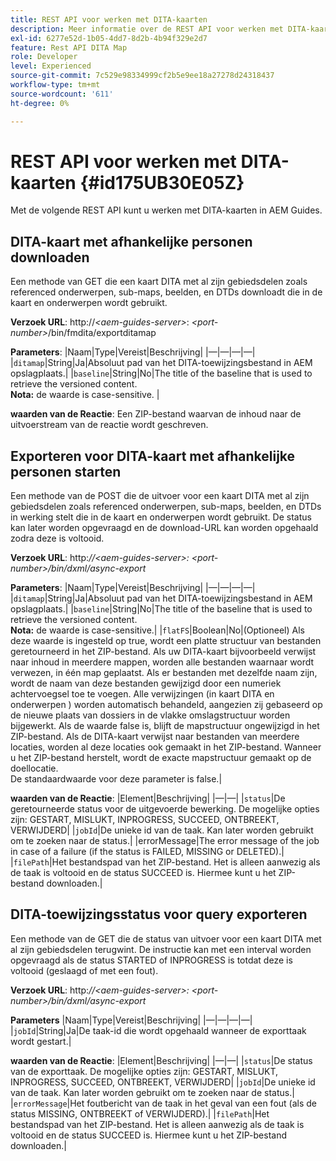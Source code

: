 ```yaml
---
title: REST API voor werken met DITA-kaarten
description: Meer informatie over de REST API voor werken met DITA-kaarten
exl-id: 6277e52d-1b05-4dd7-8d2b-4b94f329e2d7
feature: Rest API DITA Map
role: Developer
level: Experienced
source-git-commit: 7c529e98334999cf2b5e9ee18a27278d24318437
workflow-type: tm+mt
source-wordcount: '611'
ht-degree: 0%

---
```


# REST API voor werken met DITA-kaarten {#id175UB30E05Z}

Met de volgende REST API kunt u werken met DITA-kaarten in AEM Guides.

## DITA-kaart met afhankelijke personen downloaden

Een methode van GET die een kaart DITA met al zijn gebiedsdelen zoals referenced onderwerpen, sub-maps, beelden, en DTDs downloadt die in de kaart en onderwerpen wordt gebruikt.

**Verzoek URL**:
http://*&lt;aem-guides-server\>*: *&lt;port-number\>*/bin/fmdita/exportditamap

**Parameters**:
|Naam|Type|Vereist|Beschrijving|
|—|—|—|—|
|`ditamap`|String|Ja|Absoluut pad van het DITA-toewijzingsbestand in AEM opslagplaats.|
|`baseline`|String|No|The title of the baseline that is used to retrieve the versioned content. <br> **Nota:** de waarde is case-sensitive. |

**waarden van de Reactie**:
Een ZIP-bestand waarvan de inhoud naar de uitvoerstream van de reactie wordt geschreven.

## Exporteren voor DITA-kaart met afhankelijke personen starten

Een methode van de POST die de uitvoer voor een kaart DITA met al zijn gebiedsdelen zoals referenced onderwerpen, sub-maps, beelden, en DTDs in werking stelt die in de kaart en onderwerpen wordt gebruikt. De status kan later worden opgevraagd en de download-URL kan worden opgehaald zodra deze is voltooid.

**Verzoek URL**:
http:*//&lt;aem-guides-server\>: &lt;port-number\>/bin/dxml/async-export*

**Parameters**:
|Naam|Type|Vereist|Beschrijving|
|—|—|—|—|
|`ditamap`|String|Ja|Absoluut pad van het DITA-toewijzingsbestand in AEM opslagplaats.|
|`baseline`|String|No|The title of the baseline that is used to retrieve the versioned content. <br> **Nota:** de waarde is case-sensitive.|
|`flatFS`|Boolean|No|\(Optioneel\) Als deze waarde is ingesteld op true, wordt een platte structuur van bestanden geretourneerd in het ZIP-bestand. Als uw DITA-kaart bijvoorbeeld verwijst naar inhoud in meerdere mappen, worden alle bestanden waarnaar wordt verwezen, in één map geplaatst. Als er bestanden met dezelfde naam zijn, wordt de naam van deze bestanden gewijzigd door een numeriek achtervoegsel toe te voegen. Alle verwijzingen \(in kaart DITA en onderwerpen \) worden automatisch behandeld, aangezien zij gebaseerd op de nieuwe plaats van dossiers in de vlakke omslagstructuur worden bijgewerkt. Als de waarde false is, blijft de mapstructuur ongewijzigd in het ZIP-bestand. Als de DITA-kaart verwijst naar bestanden van meerdere locaties, worden al deze locaties ook gemaakt in het ZIP-bestand. Wanneer u het ZIP-bestand herstelt, wordt de exacte mapstructuur gemaakt op de doellocatie. <br> De standaardwaarde voor deze parameter is false.|

**waarden van de Reactie**:
|Element|Beschrijving|
|—|—|
|`status`|De geretourneerde status voor de uitgevoerde bewerking. De mogelijke opties zijn: GESTART, MISLUKT, INPROGRESS, SUCCEED, ONTBREEKT, VERWIJDERD|
|`jobId`|De unieke id van de taak. Kan later worden gebruikt om te zoeken naar de status.|
|errorMessage|The error message of the job in case of a failure \(if the status is FAILED, MISSING or DELETED\).|
|`filePath`|Het bestandspad van het ZIP-bestand. Het is alleen aanwezig als de taak is voltooid en de status SUCCEED is. Hiermee kunt u het ZIP-bestand downloaden.|

## DITA-toewijzingsstatus voor query exporteren

Een methode van de GET die de status van uitvoer voor een kaart DITA met al zijn gebiedsdelen terugwint. De instructie kan met een interval worden opgevraagd als de status STARTED of INPROGRESS is totdat deze is voltooid \(geslaagd of met een fout\).

**Verzoek URL**:
http:*//&lt;aem-guides-server\>: &lt;port-number\>/bin/dxml/async-export*

**Parameters**
|Naam|Type|Vereist|Beschrijving|
|—|—|—|—|
|`jobId`|String|Ja|De taak-id die wordt opgehaald wanneer de exporttaak wordt gestart.|

**waarden van de Reactie**:
|Element|Beschrijving|
|—|—|
|`status`|De status van de exporttaak. De mogelijke opties zijn: GESTART, MISLUKT, INPROGRESS, SUCCEED, ONTBREEKT, VERWIJDERD|
|`jobId`|De unieke id van de taak. Kan later worden gebruikt om te zoeken naar de status.|
|`errorMessage`|Het foutbericht van de taak in het geval van een fout \(als de status MISSING, ONTBREEKT of VERWIJDERD\).|
|`filePath`|Het bestandspad van het ZIP-bestand. Het is alleen aanwezig als de taak is voltooid en de status SUCCEED is. Hiermee kunt u het ZIP-bestand downloaden.|
